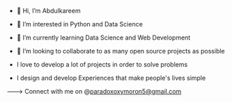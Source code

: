 - 👋 Hi, I’m Abdulkareem


- 👀 I’m interested in Python and Data Science


- 🌱 I’m currently learning Data Science and Web Development



- 💞️ I’m looking to collaborate to as many open source projects as possible


- I love to develop a lot of projects in order to solve problems


 - I design and develop Experiences that make people's lives simple






--->  Connect with me on @paradoxoxymoron5@gmail.com
